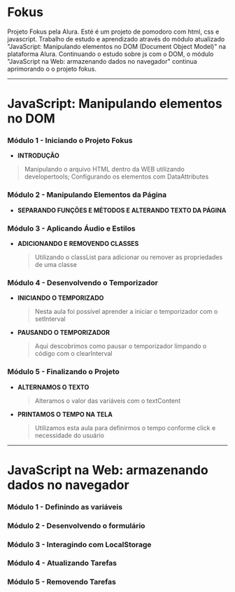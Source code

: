 # Fokus
Projeto Fokus pela Alura. Esté é um projeto de pomodoro com html, css e javascript. 
Trabalho de estudo e aprendizado através do módulo atualizado "JavaScript: Manipulando elementos no DOM (Document Object Model)" na plataforma Alura.
Continuando o estudo sobre js com o DOM, o módulo "JavaScript na Web: armazenando dados no navegador" continua aprimorando o o projeto fokus.

---

# JavaScript: Manipulando elementos no DOM

### Módulo 1 - Iniciando o Projeto Fokus

 - **INTRODUÇÃO**
  > Manipulando o arquivo HTML dentro da WEB utilizando developertools;
  > Configurando os elementos com DataAttributes  

### Módulo 2 - Manipulando Elementos da Página

 - **SEPARANDO FUNÇÕES E MÉTODOS E ALTERANDO TEXTO DA PÁGINA**

### Módulo 3 - Aplicando Áudio e Estilos

- **ADICIONANDO E REMOVENDO CLASSES**
  > Utilizando o classList para adicionar ou remover as propriedades de uma classe

### Módulo 4 - Desenvolvendo o Temporizador

- **INICIANDO O TEMPORIZADO**
  > Nesta aula foi possível aprender a iniciar o temporizador com o setInterval
- **PAUSANDO O TEMPORIZADOR**
  > Aqui descobrimos como pausar o temporizador limpando o código com o clearInterval

### Módulo 5 - Finalizando o Projeto

- **ALTERNAMOS O TEXTO**
  > Alteramos o valor das variáveis com o textContent

- **PRINTAMOS O TEMPO NA TELA**
  > Utilizamos esta aula para definirmos o tempo conforme click e necessidade do usuário

---

# JavaScript na Web: armazenando dados no navegador

### Módulo 1 - Definindo as variáveis

### Módulo 2 - Desenvolvendo o formulário

### Módulo 3 - Interagindo com LocalStorage

### Módulo 4 - Atualizando Tarefas

### Módulo 5 - Removendo Tarefas
